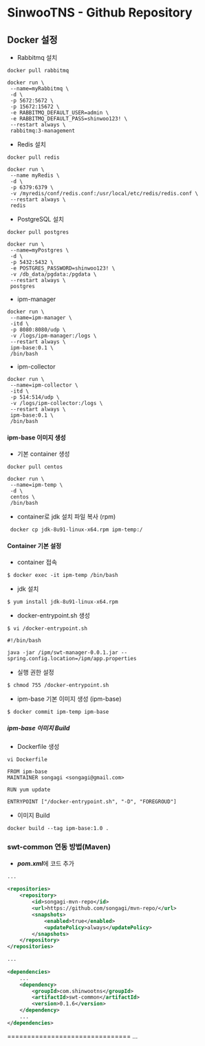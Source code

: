 # SinwooTNS - Github Repository


## Docker 설정

 * Rabbitmq 설치
```
docker pull rabbitmq

docker run \
 --name=myRabbitmq \
 -d \
 -p 5672:5672 \
 -p 15672:15672 \
 -e RABBITMQ_DEFAULT_USER=admin \
 -e RABBITMQ_DEFAULT_PASS=shinwoo123! \
 --restart always \
 rabbitmq:3-management
```

 * Redis 설치
```
docker pull redis

docker run \
 --name myRedis \
 -d \
 -p 6379:6379 \
 -v /myredis/conf/redis.conf:/usr/local/etc/redis/redis.conf \
 --restart always \
 redis
```

 * PostgreSQL 설치
```
docker pull postgres

docker run \
 --name=myPostgres \
 -d \
 -p 5432:5432 \
 -e POSTGRES_PASSWORD=shinwoo123! \
 -v /db_data/pgdata:/pgdata \
 --restart always \
 postgres
```

 * ipm-manager
```
docker run \
 --name=ipm-manager \
 -itd \
 -p 8080:8080/udp \
 -v /logs/ipm-manager:/logs \
 --restart always \
 ipm-base:0.1 \
 /bin/bash
```

* ipm-collector
```
docker run \
 --name=ipm-collector \
 -itd \
 -p 514:514/udp \
 -v /logs/ipm-collector:/logs \
 --restart always \
 ipm-base:0.1 \
 /bin/bash
```

#### ipm-base 이미지 생성

 * 기본 container 생성
```
docker pull centos

docker run \
 --name=ipm-temp \
 -d \
 centos \
 /bin/bash
```

 * container로 jdk 설치 파일 복사 (rpm)
```
 docker cp jdk-8u91-linux-x64.rpm ipm-temp:/
```
 
#### Container 기본 설정

  - container 접속
```
$ docker exec -it ipm-temp /bin/bash
```
  
  - jdk 설치
```
$ yum install jdk-8u91-linux-x64.rpm
```

  - docker-entrypoint.sh 생성

```
$ vi /docker-entrypoint.sh
```
```
#!/bin/bash

java -jar /ipm/swt-manager-0.0.1.jar --spring.config.location=/ipm/app.properties
```
  - 실행 권한 설정
```
$ chmod 755 /docker-entrypoint.sh
```

 * ipm-base 기본 이미지 생성 (ipm-base)

```
$ docker commit ipm-temp ipm-base
```

##### ipm-base 이미지 Build

  - Dockerfile 생성
```
vi Dockerfile
```
```
FROM ipm-base
MAINTAINER songagi <songagi@gmail.com>

RUN yum update

ENTRYPOINT ["/docker-entrypoint.sh", "-D", "FOREGROUD"]
```

 * 이미지 Build
```
docker build --tag ipm-base:1.0 .
```


### swt-common 연동 방법(Maven)

- ***pom.xml***에 코드 추가

```xml
...
	
<repositories>
	<repository>
		<id>songagi-mvn-repo</id>
		<url>https://github.com/songagi/mvn-repo/</url>
		<snapshots>
			<enabled>true</enabled>
			<updatePolicy>always</updatePolicy>
		</snapshots>
	</repository>
</repositories>

...
	
<dependencies>
	...
	<dependency>
		<groupId>com.shinwootns</groupId>
		<artifactId>swt-common</artifactId>
		<version>0.1.6</version>
	</dependency>
	...
</dependencies>
```

===============================
...
